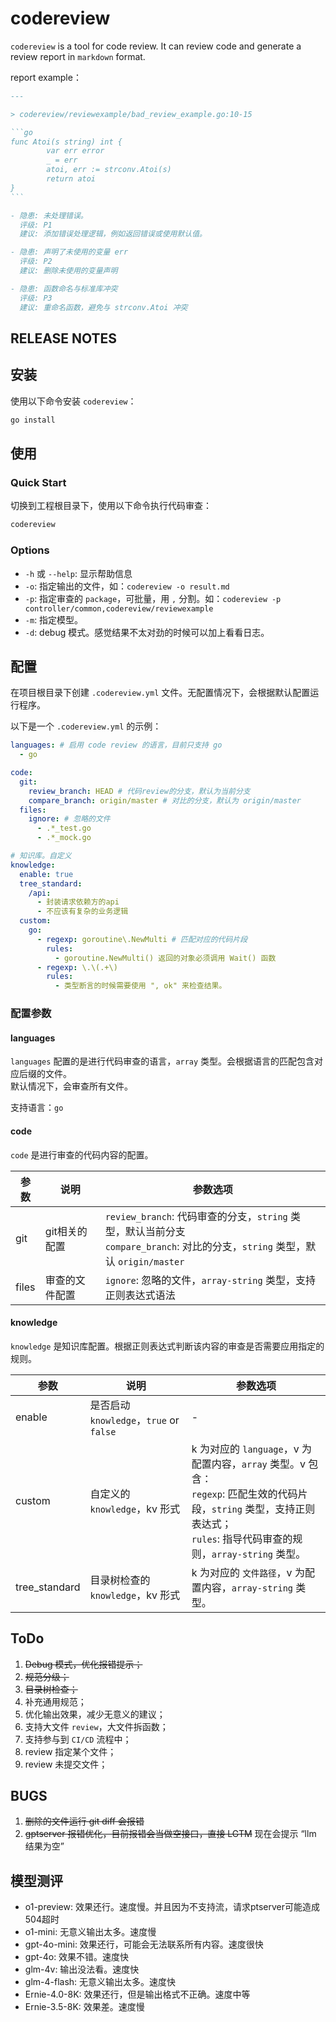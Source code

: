 # codereview

`⁠codereview` is a tool for code review. It can review code and generate a review report in `⁠markdown` format.

report example：

````markdown
---

> codereview/reviewexample/bad_review_example.go:10-15

```go
func Atoi(s string) int {
        var err error
        _ = err
        atoi, err := strconv.Atoi(s)
        return atoi
}
```

- 隐患: 未处理错误。
  评级: P1
  建议: 添加错误处理逻辑，例如返回错误或使用默认值。

- 隐患: 声明了未使用的变量 err
  评级: P2
  建议: 删除未使用的变量声明

- 隐患: 函数命名与标准库冲突
  评级: P3
  建议: 重命名函数，避免与 strconv.Atoi 冲突

````

## RELEASE NOTES

## 安装

使用以下命令安装 `codereview`：

```bash
go install  
```

## 使用

### Quick Start

切换到工程根目录下，使用以下命令执行代码审查：

```bash
codereview  
```

### Options

- `-h` 或 `--help`: 显示帮助信息
- `-o`: 指定输出的文件，如：`codereview -o result.md`
- `-p`: 指定审查的 `package`，可批量，用 `,` 分割。如：`codereview -p controller/common,codereview/reviewexample`
- `-m`: 指定模型。
- `-d`: debug 模式。感觉结果不太对劲的时候可以加上看看日志。

## 配置

在项目根目录下创建 `.codereview.yml` 文件。无配置情况下，会根据默认配置运行程序。

以下是一个 `.codereview.yml` 的示例：

```yaml
languages: # 启用 code review 的语言，目前只支持 go  
  - go  

code:  
  git:  
    review_branch: HEAD # 代码review的分支，默认为当前分支  
    compare_branch: origin/master # 对比的分支，默认为 origin/master  
  files:  
    ignore: # 忽略的文件  
      - .*_test.go  
      - .*_mock.go  

# 知识库。自定义  
knowledge:  
  enable: true
  tree_standard:
    /api: 
      - 封装请求依赖方的api
      - 不应该有复杂的业务逻辑
  custom:  
    go:  
      - regexp: goroutine\.NewMulti # 匹配对应的代码片段  
        rules:  
          - goroutine.NewMulti() 返回的对象必须调用 Wait() 函数  
      - regexp: \.\(.+\)  
        rules:  
          - 类型断言的时候需要使用 ", ok" 来检查结果。  
```

### 配置参数

#### languages

`languages` 配置的是进行代码审查的语言，`array` 类型。会根据语言的匹配包含对应后缀的文件。  
默认情况下，会审查所有文件。

支持语言：`go`

#### code

`code` 是进行审查的代码内容的配置。

| 参数  | 说明  | 参数选项 |
| --- | --- | --- |
| git | git相关的配置 | `review_branch`: 代码审查的分支，`string` 类型，默认当前分支<br/>`compare_branch`: 对比的分支，`string` 类型，默认 `origin/master` |
| files | 审查的文件配置 | `ignore`: 忽略的文件，`array-string` 类型，支持正则表达式语法 |

#### knowledge

`knowledge` 是知识库配置。根据正则表达式判断该内容的审查是否需要应用指定的规则。

| 参数  | 说明  | 参数选项 |
| --- | --- | --- |
| enable | 是否启动 `knowledge`，`true` or `false` | -   |
| custom | 自定义的 `knowledge`，kv 形式 | k 为对应的 `language`，v 为配置内容，`array` 类型。v 包含：<br/>`regexp`: 匹配生效的代码片段，`string` 类型，支持正则表达式；<br/>`rules`: 指导代码审查的规则，`array-string` 类型。 |
| tree_standard | 目录树检查的 `knowledge`，kv 形式 | k 为对应的 `文件路径`，v 为配置内容，`array-string` 类型。 |

## ToDo

1. ~~Debug 模式，优化报错提示；~~
2. ~~规范分级；~~
3. ~~目录树检查；~~
4. 补充通用规范；
5. 优化输出效果，减少无意义的建议；
6. 支持大文件 `review`，大文件拆函数；
7. 支持参与到 `CI/CD` 流程中；
8. review 指定某个文件；
9. review 未提交文件；

## BUGS
1. ~~删除的文件运行 git diff 会报错~~
2. ~~gptserver 报错优化，目前报错会当做空接口，直接 LGTM~~ 现在会提示 “llm 结果为空”
   

## 模型测评

- o1-preview: 效果还行。速度慢。并且因为不支持流，请求ptserver可能造成504超时
- o1-mini: 无意义输出太多。速度慢
- gpt-4o-mini: 效果还行，可能会无法联系所有内容。速度很快
- gpt-4o: 效果不错。速度快
- glm-4v: 输出没法看。速度快
- glm-4-flash: 无意义输出太多。速度快
- Ernie-4.0-8K: 效果还行，但是输出格式不正确。速度中等
- Ernie-3.5-8K: 效果差。速度慢